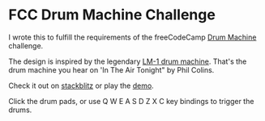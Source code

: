 # FCC Drum Machine Challenge

I wrote this to fulfill the requirements of the freeCodeCamp [Drum Machine](https://www.freecodecamp.org/learn/front-end-development-libraries/front-end-development-libraries-projects/build-a-drum-machine) challenge.

The design is inspired by the legendary [LM-1 drum machine](https://en.wikipedia.org/wiki/Linn_LM-1). That's the drum machine you hear on 'In The Air Tonight" by Phil Colins.

Check it out on [stackblitz](https://stackblitz.com/edit/react-ts-xuq87v) or play the [demo](https://react-ts-xuq87v.stackblitz.io_).

Click the drum pads, or use Q W E A S D Z X C key bindings to trigger the drums.
